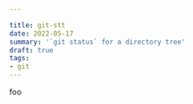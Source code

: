 ```yaml
---

title: git-stt
date: 2022-05-17
summary: '`git status` for a directory tree'
draft: true
tags: 
- git
---
```


foo

<script src="https://gist.github.com/boyvinall/d97729de5f69c839856905bdb126b5b4.js"></script>
